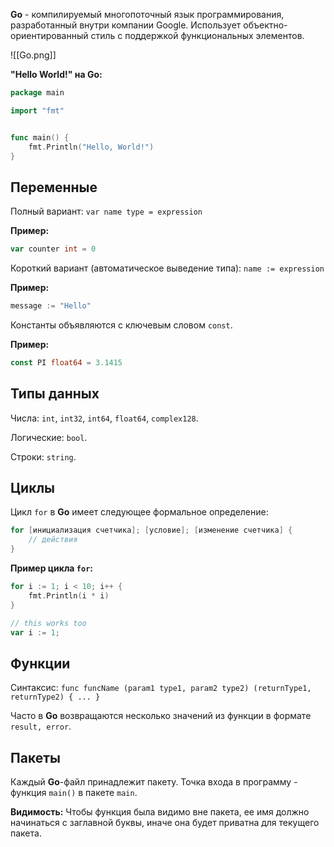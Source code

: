 **Go** - компилируемый многопоточный язык программирования, разработанный внутри компании Google. Использует объектно-ориентированный стиль с поддержкой функциональных элементов.

![[Go.png]]

**"Hello World!" на Go:**

```Go
package main

import "fmt"


func main() {
    fmt.Println("Hello, World!")
}
```

## Переменные

Полный вариант: `var name type = expression`

**Пример:**

```Go
var counter int = 0
```

Короткий вариант (автоматическое выведение типа): `name := expression`

**Пример:**

```Go
message := "Hello"
```

Константы объявляются с ключевым словом `const`.

**Пример:**

```Go
const PI float64 = 3.1415
```

## Типы данных

Числа: `int`, `int32`, `int64`, `float64`, `complex128`.

Логические: `bool`.

Строки: `string`.

## Циклы

Цикл `for` в **Go** имеет следующее формальное определение:

```Go
for [инициализация счетчика]; [условие]; [изменение счетчика] {
	// действия
}
```

**Пример цикла `for`:**

```Go
for i := 1; i < 10; i++ {
	fmt.Println(i * i)
}

// this works too
var i := 1;

```



## Функции

Синтаксис: `func funcName (param1 type1, param2 type2) (returnType1, returnType2) { ... }`

Часто в **Go** возвращаются несколько значений из функции в формате `result, error`.

## Пакеты

Каждый **Go**-файл принадлежит пакету. Точка входа в программу - функция `main()` в пакете `main`.

**Видимость:** Чтобы функция была видимо вне пакета, ее имя должно начинаться с заглавной буквы, иначе она будет приватна для текущего пакета.









